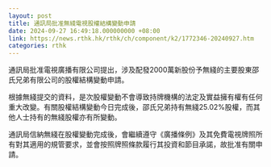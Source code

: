 ```yaml
---
layout: post
title: 通訊局批准無綫電視股權結構變動申請
date: 2024-09-27 16:49:18.000000000 +08:00
link: https://news.rthk.hk/rthk/ch/component/k2/1772346-20240927.htm
categories: rthk
---
```


通訊局批准電視廣播有限公司提出，涉及配發2000萬新股份予無綫的主要股東邵氏兄弟有限公司的股權結構變動申請。

根據無綫提交的資料，是次股權變動不會導致持牌機構的法定及實益擁有權有任何重大改變。有關股權結構變動今日完成後，邵氏兄弟持有無綫25.02%股權，而其他人士持有的無綫股權亦有所變動。

通訊局信納無綫在股權變動完成後，會繼續遵守《廣播條例》及其免費電視牌照所有對其適用的規管要求，並會按照牌照條款履行其投資和節目承諾，故批准有關申請。

